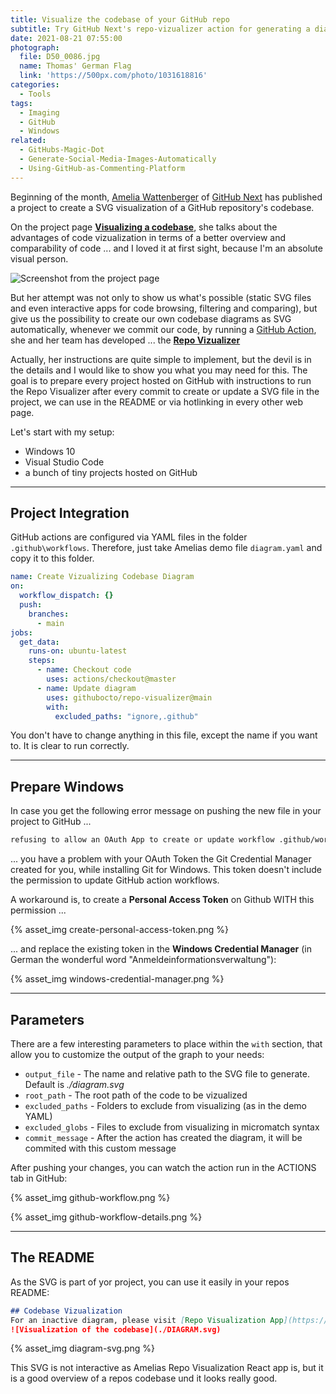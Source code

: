 ```yaml
---
title: Visualize the codebase of your GitHub repo
subtitle: Try GitHub Next's repo-vizualizer action for generating a diagram of your codebase
date: 2021-08-21 07:55:00
photograph:
  file: D50_0086.jpg
  name: Thomas' German Flag
  link: 'https://500px.com/photo/1031618816'
categories:
  - Tools
tags:
  - Imaging
  - GitHub
  - Windows
related:
  - GitHubs-Magic-Dot
  - Generate-Social-Media-Images-Automatically
  - Using-GitHub-as-Commenting-Platform
---
```


Beginning of the month, [Amelia Wattenberger](https://twitter.com/Wattenberger) of [GitHub Next](https://next.github.com/) has published a project to create a SVG visualization of a GitHub repository's codebase.

On the project page **[Visualizing a codebase](https://next.github.com/projects/repo-visualization)**, she talks about the advantages of code vizualization in terms of a better overview and comparability of code ...  and I loved it at first sight, because I'm an absolute visual person.

![Screenshot from the project page](screenshot-repo-visualization.png)

But her attempt was not only to show us what's possible (static SVG files and even interactive apps for code browsing, filtering and comparing), but give us the possibility to create our own codebase diagrams as SVG automatically, whenever we commit our code, by running a [GitHub Action](https://docs.github.com/en/actions), she and her team has developed ... the [**Repo Vizualizer**](https://github.com/githubocto/repo-visualizer)

<!-- more -->

Actually, her instructions are quite simple to implement, but the devil is in the details and I would like to show you what you may need for this. The goal is to prepare every project hosted on GitHub with instructions to run the Repo Visualizer after every commit to create or update a SVG file in the project, we can use in the README or via hotlinking in every other web page.

Let's start with my setup:

* Windows 10
* Visual Studio Code
* a bunch of tiny projects hosted on GitHub

---

## Project Integration

GitHub actions are configured via YAML files in the folder ``.github\workflows``. Therefore, just take Amelias demo file ``diagram.yaml`` and copy it to this folder.

```yaml .github\workflows\diagram.yml
name: Create Vizualizing Codebase Diagram
on:
  workflow_dispatch: {}
  push:
    branches:
      - main
jobs:
  get_data:
    runs-on: ubuntu-latest
    steps:
      - name: Checkout code
        uses: actions/checkout@master
      - name: Update diagram
        uses: githubocto/repo-visualizer@main
        with:
          excluded_paths: "ignore,.github"
```

You don't have to change anything in this file, except the name if you want to. It is clear to run correctly.

---

## Prepare Windows

In case you get the following error message on pushing the new file in your project to GitHub ...

```txt
refusing to allow an OAuth App to create or update workflow .github/workflows/diagram.yml without workflow scope
```

... you have a problem with your OAuth Token the Git Credential Manager created for you, while installing Git for Windows. This token doesn't include the permission to update GitHub action workflows.

A workaround is, to create a **Personal Access Token** on Github WITH this permission ...

{% asset_img create-personal-access-token.png %}

... and replace the existing token in the **Windows Credential Manager** (in German the wonderful word "Anmeldeinformationsverwaltung"):

{% asset_img windows-credential-manager.png %}

---

## Parameters

There are a few interesting parameters to place within the ``with`` section, that allow you to customize the output of the graph to your needs:

* ``output_file`` - The name and relative path to the SVG file to generate. Default is *./diagram.svg*
* ``root_path`` - The root path of the code to be vizualized
* ``excluded_paths`` - Folders to exclude from visualizing (as in the demo YAML)
* ``excluded_globs`` - Files to exclude from visualizing in micromatch syntax
* ``commit_message`` - After the action has created the diagram, it will be commited with this custom message

After pushing your changes, you can watch the action run in the ACTIONS tab in GitHub:

{% asset_img github-workflow.png %}

{% asset_img github-workflow-details.png %}

---

## The README

As the SVG is part of yor project, you can use it easily in your repos README:

```md README.md
## Codebase Vizualization
For an inactive diagram, please visit [Repo Visualization App](https://octo-repo-visualization.vercel.app/?repo=kristofzerbe%2Fhexo-generator-anything)...
![Visualization of the codebase](./DIAGRAM.svg)
```

{% asset_img diagram-svg.png %}

This SVG is not interactive as Amelias Repo Visualization React app is, but it is a good overview of a repos codebase und it looks really good.
